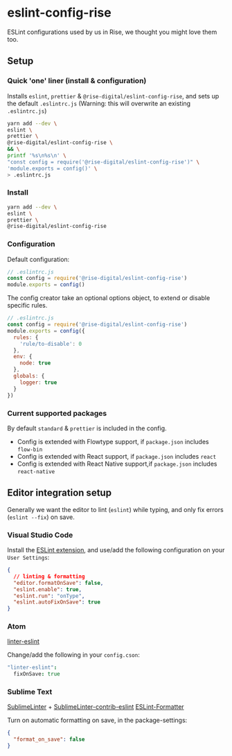 # eslint-config-rise
ESLint configurations used by us in Rise, we thought you might love them too.

## Setup

### Quick 'one' liner (install & configuration)

Installs `eslint`, `prettier` & `@rise-digital/eslint-config-rise`,
and sets up the default `.eslintrc.js` (Warning: this will overwrite an existing `.eslintrc.js`)

```sh
yarn add --dev \
eslint \
prettier \
@rise-digital/eslint-config-rise \
&& \
printf '%s\n%s\n' \
"const config = require('@rise-digital/eslint-config-rise')" \
'module.exports = config()' \
> .eslintrc.js
```

### Install
```sh
yarn add --dev \
eslint \
prettier \
@rise-digital/eslint-config-rise
```

### Configuration

Default configuration:

```js
// .eslintrc.js
const config = require('@rise-digital/eslint-config-rise')
module.exports = config()
```

The config creator take an optional options object, to extend or disable specific rules.

```js
// .eslintrc.js
const config = require('@rise-digital/eslint-config-rise')
module.exports = config({
  rules: {
    'rule/to-disable': 0
  },
  env: {
    node: true
  },
  globals: {
    logger: true
  }
})
```

### Current supported packages

By default `standard` & `prettier` is included in the config.

* Config is extended with Flowtype support, if `package.json` includes `flow-bin`
* Config is extended with React support, if `package.json` includes `react`
* Config is extended with React Native support,if `package.json` includes `react-native`


## Editor integration setup

Generally we want the editor to lint (`eslint`) while typing, and only fix errors (`eslint --fix`) on save.

### Visual Studio Code

Install the [ESLint extension](https://marketplace.visualstudio.com/items?itemName=dbaeumer.vscode-eslint), and use/add the following configuration on your `User Settings`:

```json
{
  // linting & formatting
  "editor.formatOnSave": false,
  "eslint.enable": true,
  "eslint.run": "onType",
  "eslint.autoFixOnSave": true
}
```

### Atom

[linter-eslint](https://atom.io/packages/linter-eslint)

Change/add the following in your `config.cson`:

```cson
"linter-eslint":
  fixOnSave: true
```

### Sublime Text

[Sublime​Linter](https://packagecontrol.io/packages/SublimeLinter) + [Sublime​Linter-contrib-eslint](https://packagecontrol.io/packages/SublimeLinter-contrib-eslint)
[ESLint-Formatter](https://packagecontrol.io/packages/ESLint-Formatter)

Turn on automatic formatting on save, in the package-settings:

```json
{
  "format_on_save": false
}
```
